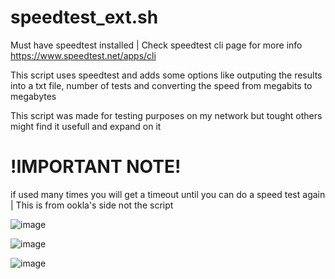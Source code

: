  # speedtest_ext.sh
 
 Must have speedtest installed | Check speedtest cli page for more info https://www.speedtest.net/apps/cli

This script uses speedtest and adds some options like outputing the results into a txt file, number of tests and converting the speed from megabits to megabytes 

This script was made for testing purposes on my network but tought others might find it usefull and expand on it

# !IMPORTANT NOTE! 

if used many times you will get a timeout until you can do a speed test again | This is from ookla's side not the script

![image](https://github.com/Rbrasil72/speedtest_ext/assets/108822086/4f4b6df4-be1d-43a5-bd66-ba5a0decf559)

![image](https://github.com/Rbrasil72/speedtest_ext/assets/108822086/b3a372ba-d78a-4d31-aee1-038fec09bb72)

![image](https://github.com/Rbrasil72/speedtest_ext/assets/108822086/7b726758-1ba4-4fc3-8279-23fc07ea19df)






